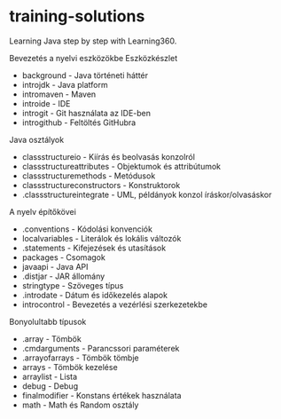 # training-solutions

Learning Java step by step with Learning360.

Bevezetés a nyelvi eszközökbe
Eszközkészlet

- background - Java történeti háttér
- introjdk - Java platform
- intromaven - Maven
- introide - IDE
- introgit - Git használata az IDE-ben
- introgithub - Feltöltés GitHubra

Java osztályok

-  classstructureio - Kiírás és beolvasás konzolról
-  classstructureattributes - Objektumok és attribútumok
-  classstructuremethods - Metódusok
-  classstructureconstructors - Konstruktorok
-  .classstructureintegrate - UML, példányok konzol íráskor/olvasáskor

A nyelv építőkövei

- .conventions - Kódolási konvenciók
- localvariables - Literálok és lokális változók
- .statements - Kifejezések és utasítások
- packages - Csomagok
- javaapi - Java API
- .distjar - JAR állomány
- stringtype - Szöveges típus
- .introdate - Dátum és időkezelés alapok
- introcontrol - Bevezetés a vezérlési szerkezetekbe

Bonyolultabb típusok

- .array - Tömbök
- .cmdarguments - Parancssori paraméterek
- .arrayofarrays - Tömbök tömbje
- arrays - Tömbök kezelése
- arraylist - Lista
- debug - Debug
- finalmodifier - Konstans értékek használata
- math - Math és Random osztály
